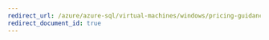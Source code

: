 ```yaml
---
redirect_url: /azure/azure-sql/virtual-machines/windows/pricing-guidance
redirect_document_id: true
---
```

